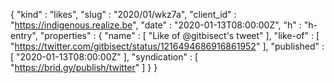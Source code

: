 {
  "kind" : "likes",
  "slug" : "2020/01/wkz7a",
  "client_id" : "https://indigenous.realize.be",
  "date" : "2020-01-13T08:00:00Z",
  "h" : "h-entry",
  "properties" : {
    "name" : [ "Like of @gitbisect's tweet" ],
    "like-of" : [ "https://twitter.com/gitbisect/status/1216494686916861952" ],
    "published" : [ "2020-01-13T08:00:00Z" ],
    "syndication" : [ "https://brid.gy/publish/twitter" ]
  }
}
